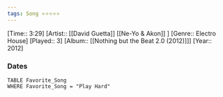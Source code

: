 ```yaml
---
tags: Song ⭐⭐⭐⭐⭐ 
---
```

[Time:: 3:29]
[Artist:: [[David Guetta]] [[Ne-Yo & Akon]] ]
[Genre:: Electro House]
[Played:: 3]
[Album:: [[Nothing but the Beat 2.0 (2012)]]]
[Year:: 2012]
### Dates
````dataview
TABLE Favorite_Song
WHERE Favorite_Song = "Play Hard"
````